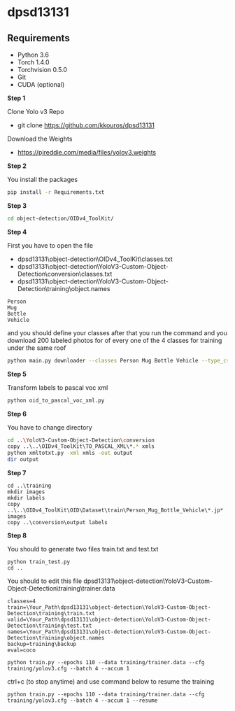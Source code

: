 # dpsd13131
## Requirements
- Python 3.6 
- Torch 1.4.0
- Torchvision 0.5.0
- Git
- CUDA (optional)


**Step 1**

Clone Yolo v3 Repo
- git clone https://github.com/kkouros/dpsd13131

Download the Weights 
- https://pjreddie.com/media/files/yolov3.weights

**Step 2**


You install the packages

```bash
pip install -r Requirements.txt
```


**Step 3**


```bash 
cd object-detection/OIDv4_ToolKit/
```


**Step 4**


First you have to open the file 

- dpsd13131\object-detection\OIDv4_ToolKit\classes.txt 
- dpsd13131\object-detection\YoloV3-Custom-Object-Detection\conversion\classes.txt
- dpsd13131\object-detection\YoloV3-Custom-Object-Detection\training\object.names

```
Person
Mug
Bottle
Vehicle
```

and you should define your classes after that you run the command and you download 200 labeled photos for of every one of the 4 classes for training under the same roof
```bash
python main.py downloader --classes Person Mug Bottle Vehicle --type_csv train --multiclasses 1 --limit 200
```


**Step 5**


Transform labels to pascal voc xml
```bash
python oid_to_pascal_voc_xml.py
```


**Step 6**


You have to change directory

```bash
cd ..\YoloV3-Custom-Object-Detection\conversion
copy ..\..\OIDv4_ToolKit\TO_PASCAL_XML\*.* xmls
python xmltotxt.py -xml xmls -out output
dir output
```


**Step 7**


```
cd ..\training
mkdir images
mkdir labels
copy ..\..\OIDv4_ToolKit\OID\Dataset\train\Person_Mug_Bottle_Vehicle\*.jp* images
copy ..\conversion\output labels
```
 
 
 **Step 8**
 
 
You should to generate two files train.txt and test.txt 
```
python train_test.py
cd ..
```
You should to edit this file 
dpsd13131\object-detection\YoloV3-Custom-Object-Detection\training\trainer.data

```
classes=4
train=\Your_Path\dpsd13131\object-detection\YoloV3-Custom-Object-Detection\training\train.txt
valid=\Your_Path\dpsd13131\object-detection\YoloV3-Custom-Object-Detection\training\test.txt
names=\Your_Path\dpsd13131\object-detection\YoloV3-Custom-Object-Detection\training\object.names
backup=training\backup
eval=coco
```

```
python train.py --epochs 110 --data training/trainer.data --cfg training/yolov3.cfg --batch 4 --accum 1
```
ctrl+c (to stop anytime) and use command below to resume the training
```
python train.py --epochs 110 --data training/trainer.data --cfg training/yolov3.cfg --batch 4 --accum 1 --resume
```
